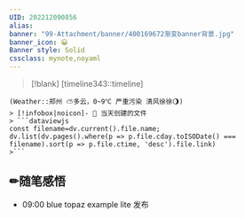 ```yaml
---
UID: 202212090856 
alias:
banner: "99-Attachment/banner/400169672渐变banner背景.jpg"
banner_icon: 😀
Banner style: Solid
cssclass: mynote,noyaml
---
```

> [!blank] 
> [timeline343::timeline]
```ad-flex
(Weather::郑州 ⛅多云，0~9℃ 严重污染 清风徐徐🌖)
> [!infobox|noicon]- 🔖 当天创建的文件
> ```dataviewjs 
const filename=dv.current().file.name;
dv.list(dv.pages().where(p => p.file.cday.toISODate() === filename).sort(p => p.file.ctime, 'desc').file.link) 
>```
```
## ✏随笔感悟
- 09:00 blue  topaz example lite 发布